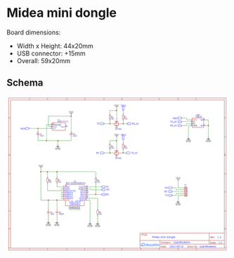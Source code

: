 # Midea mini dongle

Board dimensions: 
 - Width x Height: 44x20mm
 - USB connector: +15mm 
 - Overall: 59x20mm

## Schema

![Schema](images/Schematic_midea-mini-dongle.png)
